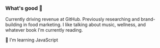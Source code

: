 ### What's good 👋

Currently driving revenue at GitHub. Previously researching and brand-building in food marketing. I like talking about music, wellness, and whatever book I'm currently reading.

:seedling: I'm learning JavaScript




<!--
**aarchuleta/aarchuleta** is a ✨ _special_ ✨ repository because its `README.md` (this file) appears on your GitHub profile.

Here are some ideas to get you started:

- 🔭 I’m currently working on ...
- 🌱 I’m currently learning ...
- 👯 I’m looking to collaborate on ...
- 🤔 I’m looking for help with ...
- 💬 Ask me about ...
- 📫 How to reach me: ...
- 😄 Pronouns: ...
- ⚡ Fun fact: ...
-->
